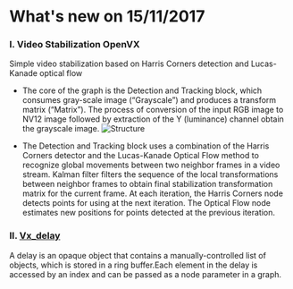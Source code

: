# What's new on 15/11/2017
### I. Video Stabilization OpenVX
Simple video stabilization based on Harris Corners detection and Lucas-Kanade optical flow
* The core of the graph is the Detection and Tracking block, which consumes gray-scale image (“Grayscale”) and produces a transform matrix (“Matrix”). The process of conversion of the input RGB image to NV12 image followed by extraction of the Y (luminance) channel obtain the grayscale image.
![Structure](https://software.intel.com/sites/default/files/did_feeds_images/34163631-21a2-49a5-b21d-004248131236/34163631-21a2-49a5-b21d-004248131236-imageId=f5ede12a-df15-434e-940b-7857be13243d.png "Structure")

* The Detection and Tracking block uses a combination of the Harris Corners detector and the Lucas-Kanade Optical Flow method to recognize global movements between two neighbor frames in a video stream. Kalman filter filters the sequence of the local transformations between neighbor frames to obtain final stabilization transformation matrix for the current frame. At each iteration, the Harris Corners node detects points for using at the next iteration. The Optical Flow node estimates new positions for points detected at the previous iteration.

### II. [Vx_delay](https://software.intel.com/en-us/sample-video-stabilization-using-vx-delay-to-implement-a-loop-dependency-in-the-graph)
A delay is an opaque object that contains a manually-controlled list of objects, which is stored in a ring buffer.Each element in the delay is accessed by an index and can be passed as a node parameter in a graph.

